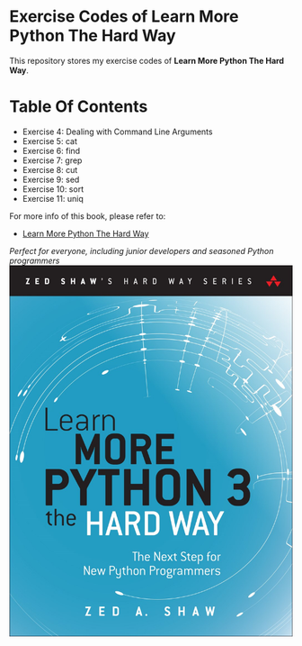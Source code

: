 # Exercise Codes of Learn More Python The Hard Way
This repository stores my exercise codes of **Learn More Python The Hard Way**.


# Table Of Contents
* Exercise 4: Dealing with Command Line Arguments
* Exercise 5: cat
* Exercise 6: find
* Exercise 7: grep
* Exercise 8: cut
* Exercise 9: sed
* Exercise 10: sort
* Exercise 11: uniq

For more info of this book, please refer to:
-   [Learn More Python The Hard Way](https://learncodethehardway.org/more-python-book/)

*Perfect for everyone, including junior developers and seasoned Python programmers*
![cover](/img/cover.jpg)
